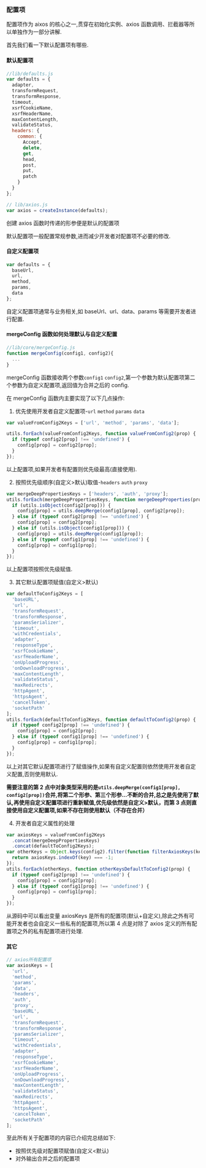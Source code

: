 ### 配置项
配置项作为 aixos 的核心之一,贯穿在初始化实例、axios 函数调用、拦截器等所以单独作为一部分讲解.

首先我们看一下默认配置项有哪些.

#### 默认配置项

```javascript
//lib/defaults.js
var defaults = {
  adapter,
  transformRequest,
  transformResponse,
  timeout,
  xsrfCookieName,
  xsrfHeaderName,
  maxContentLength,
  validateStatus,
  headers: {
    common: {
      Accept,
      delete,
      get,
      head,
      post,
      put,
      patch
    }
  }
};
```

```javascript
// lib/axios.js
var axios = createInstance(defaults);
```

创建 axios 函数时传递的形参便是默认的配置项

默认配置项一般配置常规参数,进而减少开发者对配置项不必要的修改.

#### 自定义配置项

```javascript
var defaults = {
  baseUrl,
  url,
  method,
  params,
  data
};
```

自定义配置项通常与业务相关,如 baseUrl、url、data、params 等需要开发者进行配置.

#### mergeConfig 函数如何处理默认与自定义配置

```javascript
//lib/core/mergeConfig.js
function mergeConfig(config1, config2){
  ...
}
```

mergeConfig 函数接收两个参数`config1` `config2`,第一个参数为默认配置项第二个参数为自定义配置项,返回值为合并之后的 config.

在 mergeConfig 函数内主要实现了以下几点操作:

1. 优先使用开发者自定义配置项-`url` `method` `params` `data`

```javascript
var valueFromConfig2Keys = ['url', 'method', 'params', 'data'];

utils.forEach(valueFromConfig2Keys, function valueFromConfig2(prop) {
  if (typeof config2[prop] !== 'undefined') {
    config[prop] = config2[prop];
  }
});
```

以上配置项,如果开发者有配置则优先级最高(直接使用).

2. 按照优先级顺序(自定义>默认)取值-`headers` `auth` `proxy`

```javascript
var mergeDeepPropertiesKeys = ['headers', 'auth', 'proxy'];
utils.forEach(mergeDeepPropertiesKeys, function mergeDeepProperties(prop) {
  if (utils.isObject(config2[prop])) {
    config[prop] = utils.deepMerge(config1[prop], config2[prop]);
  } else if (typeof config2[prop] !== 'undefined') {
    config[prop] = config2[prop];
  } else if (utils.isObject(config1[prop])) {
    config[prop] = utils.deepMerge(config1[prop]);
  } else if (typeof config1[prop] !== 'undefined') {
    config[prop] = config1[prop];
  }
});
```

以上配置项按照优先级赋值.

3. 其它默认配置项赋值(自定义>默认)

```javascript
var defaultToConfig2Keys = [
  'baseURL',
  'url',
  'transformRequest',
  'transformResponse',
  'paramsSerializer',
  'timeout',
  'withCredentials',
  'adapter',
  'responseType',
  'xsrfCookieName',
  'xsrfHeaderName',
  'onUploadProgress',
  'onDownloadProgress',
  'maxContentLength',
  'validateStatus',
  'maxRedirects',
  'httpAgent',
  'httpsAgent',
  'cancelToken',
  'socketPath'
];
utils.forEach(defaultToConfig2Keys, function defaultToConfig2(prop) {
  if (typeof config2[prop] !== 'undefined') {
    config[prop] = config2[prop];
  } else if (typeof config1[prop] !== 'undefined') {
    config[prop] = config1[prop];
  }
});
```

以上对其它默认配置项进行了赋值操作,如果有自定义配置则依然使用开发者自定义配置,否则使用默认.

**需要注意的第 2 点中对象类型采用的是`utils.deepMerge(config1[prop], config2[prop])`合并,将第二个形参、第三个形参...不断的合并,总之是先使用了默认,再使用自定义配置项进行重新赋值,优先级依然是自定义>默认，而第 3 点则直接使用自定义配置项,如果不存在则使用默认（不存在合并）**

4. 开发者自定义属性的处理

```javascript
var axiosKeys = valueFromConfig2Keys
  .concat(mergeDeepPropertiesKeys)
  .concat(defaultToConfig2Keys);
var otherKeys = Object.keys(config2).filter(function filterAxiosKeys(key) {
  return axiosKeys.indexOf(key) === -1;
});
utils.forEach(otherKeys, function otherKeysDefaultToConfig2(prop) {
  if (typeof config2[prop] !== 'undefined') {
    config[prop] = config2[prop];
  } else if (typeof config1[prop] !== 'undefined') {
    config[prop] = config1[prop];
  }
});
```

从源码中可以看出变量 axiosKeys 是所有的配置项(默认+自定义),除此之外有可能开发者也会自定义一些私有的配置项,所以第 4 点是对除了 axios 定义的所有配置项之外的私有配置项进行处理.

#### 其它

```javascript
// axios所有配置项
var axiosKeys = [
  'url',
  'method',
  'params',
  'data',
  'headers',
  'auth',
  'proxy',
  'baseURL',
  'url',
  'transformRequest',
  'transformResponse',
  'paramsSerializer',
  'timeout',
  'withCredentials',
  'adapter',
  'responseType',
  'xsrfCookieName',
  'xsrfHeaderName',
  'onUploadProgress',
  'onDownloadProgress',
  'maxContentLength',
  'validateStatus',
  'maxRedirects',
  'httpAgent',
  'httpsAgent',
  'cancelToken',
  'socketPath'
];
```

至此所有关于配置项的内容已介绍完总结如下:

- 按照优先级对配置项赋值(自定义<默认)
- 对外输出合并之后的配置项
